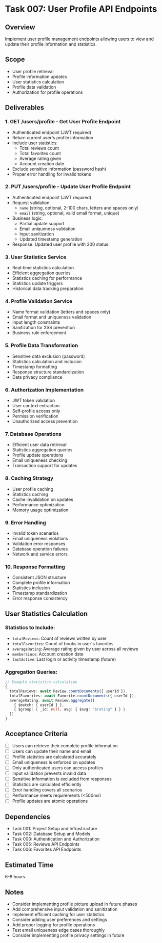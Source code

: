 # Task 007: User Profile API Endpoints

## Overview
Implement user profile management endpoints allowing users to view and update their profile information and statistics.

## Scope
- User profile retrieval
- Profile information updates
- User statistics calculation
- Profile data validation
- Authorization for profile operations

## Deliverables

### 1. GET /users/profile - Get User Profile Endpoint
- Authenticated endpoint (JWT required)
- Return current user's profile information
- Include user statistics:
  - Total reviews count
  - Total favorites count
  - Average rating given
  - Account creation date
- Exclude sensitive information (password hash)
- Proper error handling for invalid tokens

### 2. PUT /users/profile - Update User Profile Endpoint
- Authenticated endpoint (JWT required)
- Request validation:
  - `name` (string, optional, 2-100 chars, letters and spaces only)
  - `email` (string, optional, valid email format, unique)
- Business logic:
  - Partial update support
  - Email uniqueness validation
  - Input sanitization
  - Updated timestamp generation
- Response: Updated user profile with 200 status

### 3. User Statistics Service
- Real-time statistics calculation
- Efficient aggregation queries
- Statistics caching for performance
- Statistics update triggers
- Historical data tracking preparation

### 4. Profile Validation Service
- Name format validation (letters and spaces only)
- Email format and uniqueness validation
- Input length constraints
- Sanitization for XSS prevention
- Business rule enforcement

### 5. Profile Data Transformation
- Sensitive data exclusion (password)
- Statistics calculation and inclusion
- Timestamp formatting
- Response structure standardization
- Data privacy compliance

### 6. Authorization Implementation
- JWT token validation
- User context extraction
- Self-profile access only
- Permission verification
- Unauthorized access prevention

### 7. Database Operations
- Efficient user data retrieval
- Statistics aggregation queries
- Profile update operations
- Email uniqueness checking
- Transaction support for updates

### 8. Caching Strategy
- User profile caching
- Statistics caching
- Cache invalidation on updates
- Performance optimization
- Memory usage optimization

### 9. Error Handling
- Invalid token scenarios
- Email uniqueness violations
- Validation error responses
- Database operation failures
- Network and service errors

### 10. Response Formatting
- Consistent JSON structure
- Complete profile information
- Statistics inclusion
- Timestamp standardization
- Error response consistency

## User Statistics Calculation

### Statistics to Include:
- `totalReviews`: Count of reviews written by user
- `totalFavorites`: Count of books in user's favorites
- `averageRating`: Average rating given by user across all reviews
- `memberSince`: Account creation date
- `lastActive`: Last login or activity timestamp (future)

### Aggregation Queries:
```typescript
// Example statistics calculation
{
  totalReviews: await Review.countDocuments({ userId }),
  totalFavorites: await Favorite.countDocuments({ userId }),
  averageRating: await Review.aggregate([
    { $match: { userId } },
    { $group: { _id: null, avg: { $avg: "$rating" } } }
  ])
}
```

## Acceptance Criteria
- [ ] Users can retrieve their complete profile information
- [ ] Users can update their name and email
- [ ] Profile statistics are calculated accurately
- [ ] Email uniqueness is enforced on updates
- [ ] Only authenticated users can access profiles
- [ ] Input validation prevents invalid data
- [ ] Sensitive information is excluded from responses
- [ ] Statistics are calculated efficiently
- [ ] Error handling covers all scenarios
- [ ] Performance meets requirements (<500ms)
- [ ] Profile updates are atomic operations

## Dependencies
- Task 001: Project Setup and Infrastructure
- Task 002: Database Setup and Models
- Task 003: Authentication and Authorization
- Task 005: Reviews API Endpoints
- Task 006: Favorites API Endpoints

## Estimated Time
6-8 hours

## Notes
- Consider implementing profile picture upload in future phases
- Add comprehensive input validation and sanitization
- Implement efficient caching for user statistics
- Consider adding user preferences and settings
- Add proper logging for profile operations
- Test email uniqueness edge cases thoroughly
- Consider implementing profile privacy settings in future
